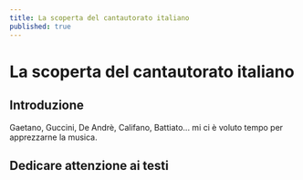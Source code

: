 ```yaml
---
title: La scoperta del cantautorato italiano
published: true
---
```


# La scoperta del cantautorato italiano

## Introduzione

Gaetano, Guccini, De Andrè, Califano, Battiato... mi ci è voluto tempo per apprezzarne la musica.

## Dedicare attenzione ai testi


